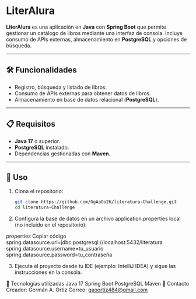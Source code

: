 # LiterAlura

**LiterAlura** es una aplicación en **Java** con **Spring Boot** que permite gestionar un catálogo de libros mediante una interfaz de consola. Incluye consumo de APIs externas, almacenamiento en **PostgreSQL** y opciones de búsqueda.

---

## 🛠️ Funcionalidades

- Registro, búsqueda y listado de libros.
- Consumo de APIs externas para obtener datos de libros.
- Almacenamiento en base de datos relacional (**PostgreSQL**).

---

## 📋 Requisitos

- **Java 17** o superior.
- **PostgreSQL** instalado.
- Dependencias gestionadas con **Maven**.

---

## 🚀 Uso

1. Clona el repositorio:
   ```bash
   git clone https://github.com/GgAaOo26/literatura-Challenge.git
   cd literatura-Challenge
2. Configura la base de datos en un archivo application.properties local (no incluido en el repositorio):

properties
Copiar código
spring.datasource.url=jdbc:postgresql://localhost:5432/literatura
spring.datasource.username=tu_usuario
spring.datasource.password=tu_contraseña

3. Ejecuta el proyecto desde tu IDE (ejemplo: IntelliJ IDEA) y sigue las instrucciones en la consola.

🌟 Tecnologías utilizadas
Java 17
Spring Boot
PostgreSQL
Maven
📧 Contacto
Creador: Germán A. Ortiz
Correo: gaoortiz484@gmail.com


